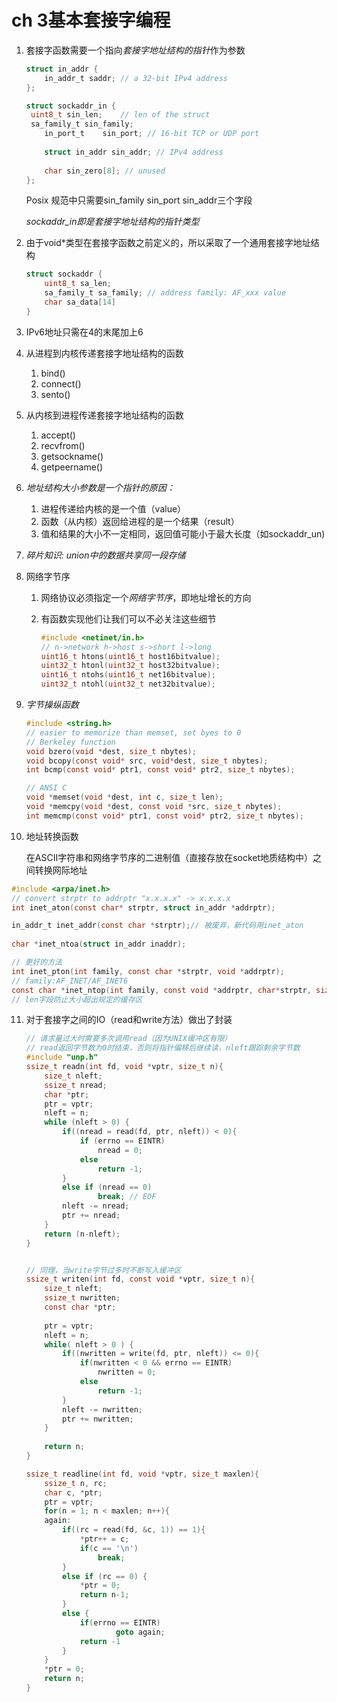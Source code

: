 # ch 3基本套接字编程

1. 套接字函数需要一个指向*套接字地址结构的指针*作为参数  

   ```c
   struct in_addr {
       in_addr_t saddr; // a 32-bit IPv4 address
   };
   
   struct sockaddr_in {
   	uint8_t sin_len;	// len of the struct
   	sa_family_t sin_family;
       in_port_t	sin_port; // 16-bit TCP or UDP port
       
       struct in_addr sin_addr; // IPv4 address
       
       char sin_zero[8]; // unused
   };
   
   ```

   Posix 规范中只需要sin_family sin_port sin_addr三个字段

   *sockaddr_in即是套接字地址结构的指针类型*  

2. 由于void*类型在套接字函数之前定义的，所以采取了一个通用套接字地址结构

   ```c
   struct sockaddr {
       uint8_t sa_len;
       sa_family_t sa_family; // address family: AF_xxx value
       char sa_data[14]
   }
   ```

3. IPv6地址只需在4的末尾加上6

4. 从进程到内核传递套接字地址结构的函数

   1. bind()
   2. connect()
   3. sento()

5. 从内核到进程传递套接字地址结构的函数

   1. accept()
   2. recvfrom()
   3. getsockname()
   4. getpeername()

6. *地址结构大小参数是一个指针的原因：*

   1. 进程传递给内核的是一个值（value）
   2. 函数（从内核）返回给进程的是一个结果（result）
   3. 值和结果的大小不一定相同，返回值可能小于最大长度（如sockaddr_un)

7. *碎片知识: union中的数据共享同一段存储*

8. 网络字节序

   1. 网络协议必须指定一个*网络字节序*，即地址增长的方向

   2. 有函数实现他们让我们可以不必关注这些细节

      ```c
      #include <netinet/in.h>
      // n->network h->host s->short l->long
      uint16_t htons(uint16_t host16bitvalue);
      uint32_t htonl(uint32_t host32bitvalue);
      uint16_t ntohs(uint16_t net16bitvalue);
      uint32_t ntohl(uint32_t net32bitvalue);
      ```

9. *字节操纵函数*

   ```c
   #include <string.h>
   // easier to memorize than memset, set byes to 0
   // Berkeley function
   void bzero(void *dest, size_t nbytes);
   void bcopy(const void* src, void*dest, size_t nbytes);
   int bcmp(const void* ptr1, const void* ptr2, size_t nbytes);
   
   // ANSI C
   void *memset(void *dest, int c, size_t len);
   void *memcpy(void *dest, const void *src, size_t nbytes);
   int memcmp(const void* ptr1, const void* ptr2, size_t nbytes);
   
   ```

10. 地址转换函数

    在ASCII字符串和网络字节序的二进制值（直接存放在socket地质结构中）之间转换网际地址

```c
#include <arpa/inet.h>
// convert strptr to addrptr "x.x.x.x" -> x.x.x.x
int inet_aton(const char* strptr, struct in_addr *addrptr);

in_addr_t inet_addr(const char *strptr);// 被废弃，新代码用inet_aton
    
char *inet_ntoa(struct in_addr inaddr);

// 更好的方法
int inet_pton(int family, const char *strptr, void *addrptr);
// family:AF_INET/AF_INET6
const char *inet_ntop(int family, const void *addrptr, char*strptr, size_t len);
// len字段防止大小超出规定的缓存区
```



11. 对于套接字之间的IO（read和write方法）做出了封装

    ```c
    // 请求量过大时需要多次调用read（因为UNIX缓冲区有限）
    // read返回字节数为0时结束，否则将指针偏移后继续读，nleft跟踪剩余字节数
    #include "unp.h"
    ssize_t readn(int fd, void *vptr, size_t n){
        size_t nleft;
        ssize_t nread;
        char *ptr;
        ptr = vptr;
        nleft = n;
        while (nleft > 0) {
            if((nread = read(fd, ptr, nleft)) < 0){
                if (errno == EINTR)
                    nread = 0;
                else
                    return -1;
            }
            else if (nread == 0)
                	break; // EOF
            nleft -= nread;
            ptr += nread;
        }
        return (n-nleft);
    }
    
    
    // 同理，当write字节过多时不断写入缓冲区
    ssize_t writen(int fd, const void *vptr, size_t n){
    	size_t nleft;
        ssize_t nwritten;
        const char *ptr;
        
        ptr = vptr;
        nleft = n;
        while( nleft > 0 ) {
    		if((nwritten = write(fd, ptr, nleft)) <= 0){
                if(nwritten < 0 && errno == EINTR)
                    nwritten = 0;
                else
                    return -1;
            }
            nleft -= nwritten;
            ptr += nwritten;
        }
        
        return n;
    }
    
    ssize_t readline(int fd, void *vptr, size_t maxlen){
        ssize_t n, rc;
        char c, *ptr;
        ptr = vptr;
        for(n = 1; n < maxlen; n++){
        again:
            if((rc = read(fd, &c, 1)) == 1){
                *ptr++ = c;
                if(c == '\n')
                    break;
            }
            else if (rc == 0) {
                *ptr = 0;
                return n-1;
            }
            else {
                if(errno == EINTR)
                    	goto again;
                return -1
            }
        }
        *ptr = 0;
        return n;
    }
    ```

    